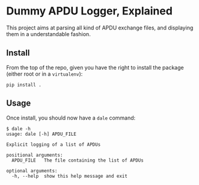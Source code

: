 # Dummy APDU Logger, Explained

This project aims at parsing all kind of APDU exchange files, and displaying
them in a understandable fashion.


## Install

From the top of the repo, given you have the right to install the package
(either root or in a `virtualenv`):

```
pip install .
```

## Usage

Once install, you should now have a `dale` command:

```
$ dale -h
usage: dale [-h] APDU_FILE

Explicit logging of a list of APDUs

positional arguments:
  APDU_FILE   The file containing the list of APDUs

optional arguments:
  -h, --help  show this help message and exit
```